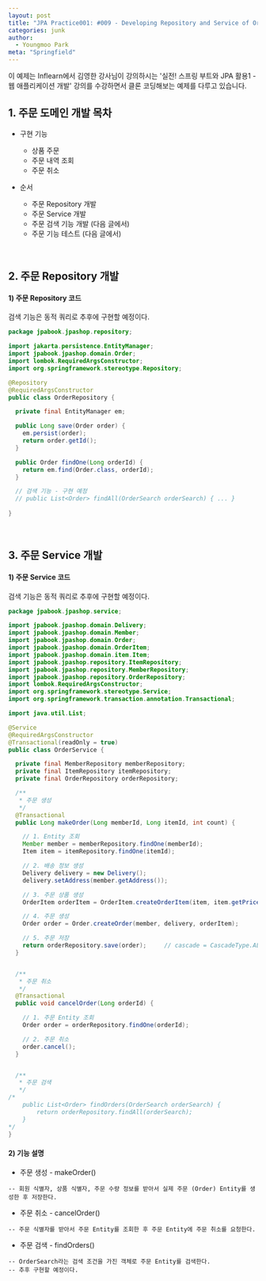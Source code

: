 ```yaml
---
layout: post
title: "JPA Practice001: #009 - Developing Repository and Service of Order"
categories: junk
author:
  - Youngmoo Park
meta: "Springfield"
---
```


이 예제는 Inflearn에서 김영한 강사님이 강의하시는 '실전! 스프링 부트와 JPA 활용1 - 웹 애플리케이션 개발' 강의를 수강하면서 클론 코딩해보는 예제를 다루고 있습니다.

## 1. 주문 도메인 개발 목차

- 구현 기능
  - 상품 주문
  - 주문 내역 조회
  - 주문 취소

- 순서
  - 주문 Repository 개발
  - 주문 Service 개발
  - 주문 검색 기능 개발 (다음 글에서)
  - 주문 기능 테스트 (다음 글에서)
<br/>

## 2. 주문 Repository 개발

#### **1) 주문 Repository 코드**

검색 기능은 동적 쿼리로 추후에 구현할 예정이다.

```java
package jpabook.jpashop.repository;

import jakarta.persistence.EntityManager;
import jpabook.jpashop.domain.Order;
import lombok.RequiredArgsConstructor;
import org.springframework.stereotype.Repository;

@Repository
@RequiredArgsConstructor
public class OrderRepository {

  private final EntityManager em;

  public Long save(Order order) {
    em.persist(order);
    return order.getId();
  }

  public Order findOne(Long orderId) {
    return em.find(Order.class, orderId);
  }

  // 검색 기능 - 구현 예정
  // public List<Order> findAll(OrderSearch orderSearch) { ... }
  
}

```
<br/>

## 3. 주문 Service 개발

#### **1) 주문 Service 코드**

검색 기능은 동적 쿼리로 추후에 구현할 예정이다.

```java
package jpabook.jpashop.service;

import jpabook.jpashop.domain.Delivery;
import jpabook.jpashop.domain.Member;
import jpabook.jpashop.domain.Order;
import jpabook.jpashop.domain.OrderItem;
import jpabook.jpashop.domain.item.Item;
import jpabook.jpashop.repository.ItemRepository;
import jpabook.jpashop.repository.MemberRepository;
import jpabook.jpashop.repository.OrderRepository;
import lombok.RequiredArgsConstructor;
import org.springframework.stereotype.Service;
import org.springframework.transaction.annotation.Transactional;

import java.util.List;

@Service
@RequiredArgsConstructor
@Transactional(readOnly = true)
public class OrderService {

  private final MemberRepository memberRepository;
  private final ItemRepository itemRepository;
  private final OrderRepository orderRepository;

  /**
   * 주문 생성
   */
  @Transactional
  public Long makeOrder(Long memberId, Long itemId, int count) {

    // 1. Entity 조회
    Member member = memberRepository.findOne(memberId);
    Item item = itemRepository.findOne(itemId);

    // 2. 배송 정보 생성
    Delivery delivery = new Delivery();
    delivery.setAddress(member.getAddress());

    // 3. 주문 상품 생성
    OrderItem orderItem = OrderItem.createOrderItem(item, item.getPrice(), count);

    // 4. 주문 생성
    Order order = Order.createOrder(member, delivery, orderItem);

    // 5. 주문 저장
    return orderRepository.save(order);     // cascade = CascadeType.ALL 옵션에 따라 OrderItem과 Delivery도 연쇄적으로 persist됨.
  }


  /**
   * 주문 취소
   */
  @Transactional
  public void cancelOrder(Long orderId) {

    // 1. 주문 Entity 조회
    Order order = orderRepository.findOne(orderId);

    // 2. 주문 취소
    order.cancel();
  }


  /**
   * 주문 검색
   */
/*
    public List<Order> findOrders(OrderSearch orderSearch) {
        return orderRepository.findAll(orderSearch);
    }
*/
}

```

#### **2) 기능 설명**

- 주문 생성 - makeOrder()
```plaintext
-- 회원 식별자, 상품 식별자, 주문 수량 정보를 받아서 실제 주문 (Order) Entity를 생성한 후 저장한다.
```

- 주문 취소 - cancelOrder()
```plaintext
-- 주문 식별자를 받아서 주문 Entity를 조회한 후 주문 Entity에 주문 취소를 요청한다.
```

- 주문 검색 - findOrders()
```plaintext
-- OrderSearch라는 검색 조건을 가진 객체로 주문 Entity를 검색한다.
-- 추후 구현할 예정이다.
```
<br/>